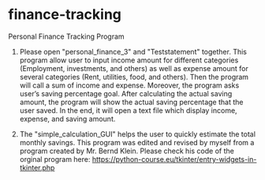 # finance-tracking
Personal Finance Tracking Program

1) Please open "personal_finance_3" and "Teststatement" together.
This program allow user to input income amount for different categories (Employment, investments, and others) as well as expense amount for several categories (Rent, utilities, food, and others). Then the program will call a sum of income and expense. Moreover, the program asks user’s saving percentage goal. After calculating the actual saving amount, the program will show the actual saving percentage that the user saved. In the end, it will open a text file which display income, expense, and saving amount.

2) The "simple_calculation_GUI" helps the user to quickly estimate the total monthly savings. This program was edited and revised by myself from a program created by Mr. Bernd Klein. Please check his code of the orginal program here: https://python-course.eu/tkinter/entry-widgets-in-tkinter.php
